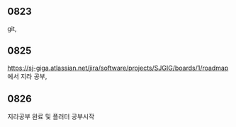 ## 0823

git, 

## 0825

https://sj-giga.atlassian.net/jira/software/projects/SJGIG/boards/1/roadmap 에서 지라 공부,

## 0826

지라공부 완료 및 플러터 공부시작

